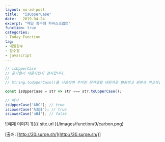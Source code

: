 ```yaml
---
layout: no-ad-post
title:  "isUpperCase"
date:   2019-04-24
excerpt: "매일 함수형 자바스크립트"
function: true
categories:
- Today Function
tag:
- 매일함수
- 함수형
- javascript
---
```


```javascript
// isUpperCase
// 문자열이 대문자인지 검사합니다.
// 
// String.toUpperCase()를 사용하여 주어진 문자열을 대문자로 변환하고 원본과 비교하십시오.

const isUpperCase = str => str === str.toUpperCase();

// 예시
isUpperCase('ABC'); // true
isLowerCase('A3@$'); // true
isLowerCase('aB4'); // false
```

![예제 이미지 1]({{ site.url }}/images/function/9/carbon.png)

[출처: [http://30.surge.sh/](http://30.surge.sh/)]
